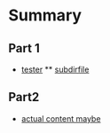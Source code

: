 # Summary

## Part 1

- [tester](./test.md)
** [subdirfile](./sbud/file.md)

## Part2

- [actual content maybe](./JSON-RPC.md)
